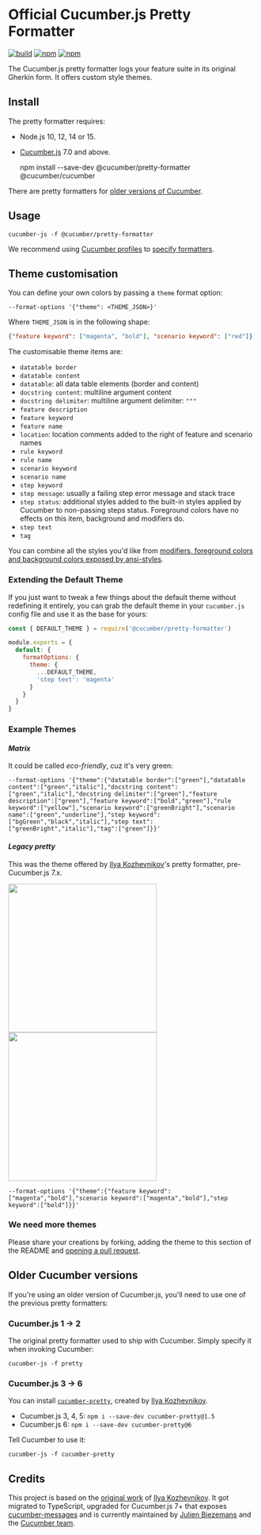 # Official Cucumber.js Pretty Formatter

[![build][build-badge]][build]
[![npm][version]][npm]
[![npm][downloads]][npm]

[build]: https://github.com/jbpros/cucumber-pretty-formatter/actions?query=workflow%3Abuild
[build-badge]: https://github.com/jbpros/cucumber-pretty-formatter/workflows/build/badge.svg
[npm]: https://www.npmjs.com/package/@cucumber/pretty-formatter
[version]: https://img.shields.io/npm/v/@cucumber/pretty-formatter.svg
[downloads]: https://img.shields.io/npm/dm/@cucumber/pretty-formatter.svg

The Cucumber.js pretty formatter logs your feature suite in its original Gherkin form. It offers custom style themes.

## Install

The pretty formatter requires:

- Node.js 10, 12, 14 or 15.
- [Cucumber.js](https://www.npmjs.com/package/@cucumber/cucumber) 7.0 and above.

    npm install --save-dev @cucumber/pretty-formatter @cucumber/cucumber

There are pretty formatters for [older versions of Cucumber](#older-cucumber-versions).

## Usage

    cucumber-js -f @cucumber/pretty-formatter

We recommend using [Cucumber profiles](https://github.com/cucumber/cucumber-js/blob/master/docs/cli.md#profiles) to [specify formatters](https://github.com/cucumber/cucumber-js/blob/master/docs/cli.md#formats).

## Theme customisation

You can define your own colors by passing a `theme` format option:

    --format-options '{"theme": <THEME_JSON>}'

Where `THEME_JSON` is in the following shape:

```json
{"feature keyword": ["magenta", "bold"], "scenario keyword": ["red"]}
```

The customisable theme items are:

* `datatable border`
* `datatable content`
* `datatable`: all data table elements (border and content)
* `docstring content`: multiline argument content
* `docstring delimiter`: multiline argument delimiter: `"""`
* `feature description`
* `feature keyword`
* `feature name`
* `location`: location comments added to the right of feature and scenario names
* `rule keyword`
* `rule name`
* `scenario keyword`
* `scenario name`
* `step keyword`
* `step message`: usually a failing step error message and stack trace
* `step status`: additional styles added to the built-in styles applied by Cucumber to non-passing steps status. Foreground colors have no effects on this item, background and modifiers do.
* `step text`
* `tag`

You can combine all the styles you'd like from [modifiers, foreground colors and background colors exposed by ansi-styles](https://github.com/chalk/ansi-styles#styles).

### Extending the Default Theme

If you just want to tweak a few things about the default theme without redefining it entirely, you can grab the default theme in your `cucumber.js` config file and use it as the base for yours:

```js
const { DEFAULT_THEME } = require('@cucumber/pretty-formatter')

module.exports = {
  default: {
    formatOptions: {
      theme: {
        ...DEFAULT_THEME,
        'step text': 'magenta'
      }
    }
  }
}
```

### Example Themes

#### _Matrix_

It could be called *eco-friendly*, cuz it's very green:

    --format-options '{"theme":{"datatable border":["green"],"datatable content":["green","italic"],"docstring content":["green","italic"],"docstring delimiter":["green"],"feature description":["green"],"feature keyword":["bold","green"],"rule keyword":["yellow"],"scenario keyword":["greenBright"],"scenario name":["green","underline"],"step keyword":["bgGreen","black","italic"],"step text":["greenBright","italic"],"tag":["green"]}}'

#### _Legacy pretty_

This was the theme offered by [Ilya Kozhevnikov](http://kozhevnikov.com/)'s pretty formatter, pre-Cucumber.js 7.x.

<img src="https://raw.githubusercontent.com/kozhevnikov/cucumber-pretty/master/docs/homebrew.png" width="300">
<img src="https://raw.githubusercontent.com/kozhevnikov/cucumber-pretty/master/docs/basic.png" width="300">

    --format-options '{"theme":{"feature keyword":["magenta","bold"],"scenario keyword":["magenta","bold"],"step keyword":["bold"]}}'

### We need more themes

Please share your creations by forking, adding the theme to this section of the README and [opening a pull request](https://github.com/jbpros/cucumber-pretty-formatter/pulls).

## Older Cucumber versions

If you're using an older version of Cucumber.js, you'll need to use one of the previous pretty formatters:

### Cucumber.js 1 → 2

The original pretty formatter used to ship with Cucumber. Simply specify it when invoking Cucumber:

    cucumber-js -f pretty

### Cucumber.js 3 → 6

You can install [`cucumber-pretty`](https://www.npmjs.com/package/cucumber-pretty), created by [Ilya Kozhevnikov](http://kozhevnikov.com/).

- Cucumber.js 3, 4, 5: `npm i --save-dev cucumber-pretty@1.5`
- Cucumber.js 6: `npm i --save-dev cucumber-pretty@6`

Tell Cucumber to use it:

    cucumber-js -f cucumber-pretty

## Credits

This project is based on the [original work](https://github.com/kozhevnikov/cucumber-pretty) of [Ilya Kozhevnikov](http://kozhevnikov.com/). It got migrated to TypeScript, upgraded for Cucumber.js 7+ that exposes [cucumber-messages](https://github.com/cucumber/cucumber/tree/master/messages) and is currently maintained by [Julien Biezemans](https://github.com/jbpros/) and the [Cucumber team](https://github.com/cucumber).
